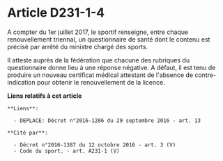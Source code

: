 # Article D231-1-4

A compter du 1er juillet 2017, le sportif renseigne, entre chaque renouvellement triennal, un questionnaire de santé dont le
contenu est précisé par arrêté du ministre chargé des sports. 

Il atteste auprès de la fédération que chacune des rubriques du questionnaire donne lieu à une réponse négative. A défaut, il
est tenu de produire un nouveau certificat médical attestant de l'absence de contre-indication pour obtenir le renouvellement
de la licence.

**Liens relatifs à cet article**

	**Liens**:

	  - DEPLACE: Décret n°2016-1286 du 29 septembre 2016 - art. 13

	**Cité par**:

	  - Décret n°2016-1387 du 12 octobre 2016 - art. 3 (V)
	  - Code du sport. - art. A231-1 (V)
